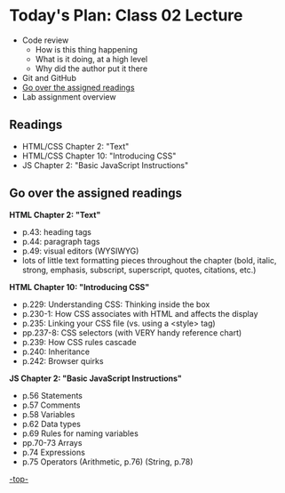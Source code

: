 <a id="top"></a>
# Today's Plan: Class 02 Lecture

- Code review
  * How is this thing happening
  * What is it doing, at a high level
  * Why did the author put it there
- Git and GitHub
- [Go over the assigned readings](#readings)
- Lab assignment overview


## Readings

- HTML/CSS Chapter 2: "Text"
- HTML/CSS Chapter 10: "Introducing CSS"
- JS Chapter 2: "Basic JavaScript Instructions"

<a id="readings"></a>
## Go over the assigned readings

**HTML Chapter 2: "Text"**

- p.43: heading tags
- p.44: paragraph tags
- p.49: visual editors (WYSIWYG)
- lots of little text formatting pieces throughout the chapter (bold, italic, strong, emphasis, subscript, superscript, quotes, citations, etc.)

**HTML Chapter 10: "Introducing CSS"**

- p.229: Understanding CSS: Thinking inside the box
- p.230-1: How CSS associates with HTML and affects the display
- p.235: Linking your CSS file (vs. using a \<style> tag)
- pp.237-8: CSS selectors (with VERY handy reference chart)
- p.239: How CSS rules cascade
- p.240: Inheritance
- p.242: Browser quirks

**JS Chapter 2: "Basic JavaScript Instructions"**

- p.56 	Statements
- p.57 	Comments
- p.58 	Variables
- p.62 	Data types
- p.69 	Rules for naming variables
- pp.70-73 	Arrays
- p.74 	Expressions
- p.75 	Operators (Arithmetic, p.76) (String, p.78)

[-top-](#top)
